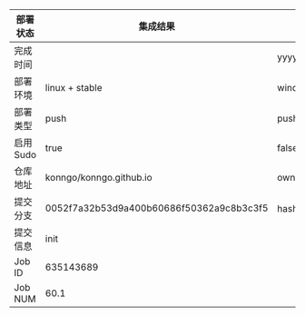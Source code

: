部署状态 | 集成结果 | 参考值
---|---|---
完成时间 |  | yyyy-mm-dd hh:mm:ss
部署环境 | linux + stable | window | linux + stable
部署类型 | push | push | pull_request | api | cron
启用Sudo | true | false | true
仓库地址 | konngo/konngo.github.io | owner_name/repo_name
提交分支 | 0052f7a32b53d9a400b60686f50362a9c8b3c3f5 | hash 16位
提交信息 | init |
Job ID   | 635143689 |
Job NUM  | 60.1 |
